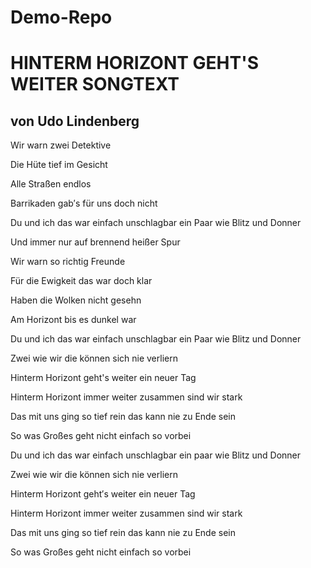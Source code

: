 # Demo-Repo

# HINTERM HORIZONT GEHT'S WEITER SONGTEXT
## von Udo Lindenberg

Wir warn zwei Detektive

Die Hüte tief im Gesicht

Alle Straßen endlos

Barrikaden gab′s für uns doch nicht

Du und ich das war einfach unschlagbar ein Paar wie Blitz und Donner

Und immer nur auf brennend heißer Spur



Wir warn so richtig Freunde

Für die Ewigkeit das war doch klar

Haben die Wolken nicht gesehn

Am Horizont bis es dunkel war

Du und ich das war einfach unschlagbar ein Paar wie Blitz und Donner

Zwei wie wir die können sich nie verliern



Hinterm Horizont geht's weiter ein neuer Tag

Hinterm Horizont immer weiter zusammen sind wir stark

Das mit uns ging so tief rein das kann nie zu Ende sein

So was Großes geht nicht einfach so vorbei



Du und ich das war einfach unschlagbar ein paar wie Blitz und Donner

Zwei wie wir die können sich nie verliern

Hinterm Horizont geht′s weiter ein neuer Tag

Hinterm Horizont immer weiter zusammen sind wir stark

Das mit uns ging so tief rein das kann nie zu Ende sein

So was Großes geht nicht einfach so vorbei
